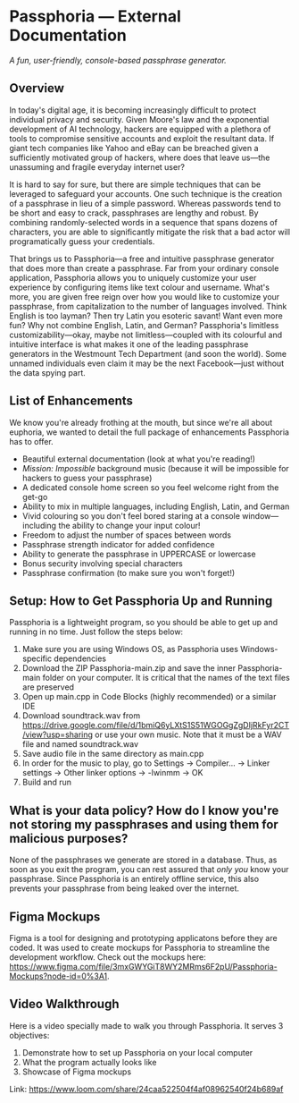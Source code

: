 # Passphoria — External Documentation
*A fun, user-friendly, console-based passphrase generator.*

## Overview
In today's digital age, it is becoming increasingly difficult to protect individual privacy and security. Given Moore's law and the exponential development of AI technology, hackers are equipped with a plethora of tools to compromise sensitive accounts and exploit the resultant data. If giant tech companies like Yahoo and eBay can be breached given a sufficiently motivated group of hackers, where does that leave us—the unassuming and fragile everyday internet user? 

It is hard to say for sure, but there are simple techniques that can be leveraged to safeguard your accounts. One such technique is the creation of a passphrase in lieu of a simple password. Whereas passwords tend to be short and easy to crack, passphrases are lengthy and robust. By combining randomly-selected words in a sequence that spans dozens of characters, you are able to significantly mitigate the risk that a bad actor will programatically guess your credentials.

That brings us to Passphoria—a free and intuitive passphrase generator that does more than create a passphrase. Far from your ordinary console application, Passphoria allows you to uniquely customize your user experience by configuring items like text colour and username. What's more, you are given free reign over how you would like to customize your passphrase, from capitalization to the number of languages involved. Think English is too layman? Then try Latin you esoteric savant! Want even more fun? Why not combine English, Latin, and German? Passphoria's limitless customizability—okay, maybe not limitless—coupled with its colourful and intuitive interface is what makes it one of the leading passphrase generators in the Westmount Tech Department (and soon the world). Some unnamed individuals even claim it may be the next Facebook—just without the data spying part.

## List of Enhancements
We know you're already frothing at the mouth, but since we're all about euphoria, we wanted to detail the full package of enhancements Passphoria has to offer.

* Beautiful external documentation (look at what you're reading!)
* *Mission: Impossible* background music (because it will be impossible for hackers to guess your passphrase)
* A dedicated console home screen so you feel welcome right from the get-go
* Ability to mix in multiple languages, including English, Latin, and German
* Vivid colouring so you don't feel bored staring at a console window—including the ability to change your input colour!
* Freedom to adjust the number of spaces between words
* Passphrase strength indicator for added confidence
* Ability to generate the passphrase in UPPERCASE or lowercase
* Bonus security involving special characters
* Passphrase confirmation (to make sure you won't forget!)

## Setup: How to Get Passphoria Up and Running
Passphoria is a lightweight program, so you should be able to get up and running in no time. Just follow the steps below:
1. Make sure you are using Windows OS, as Passphoria uses Windows-specific dependencies
2. Download the ZIP Passphoria-main.zip and save the inner Passphoria-main folder on your computer. It is critical that the names of the text files are preserved
3. Open up main.cpp in Code Blocks (highly recommended) or a similar IDE
4. Download soundtrack.wav from https://drive.google.com/file/d/1bmiQ6yLXtS1S51WGOGgZgDIjRkFyr2CT/view?usp=sharing or use your own music. Note that it must be a WAV file and named soundtrack.wav
5. Save audio file in the same directory as main.cpp
6. In order for the music to play, go to Settings → Compiler... → Linker settings → Other linker options → -lwinmm → OK
7. Build and run

## What is your data policy? How do I know you're not storing my passphrases and using them for malicious purposes?
None of the passphrases we generate are stored in a database. Thus, as soon as you exit the program, you can rest assured that *only you* know your passphrase. Since Passphoria is an entirely offline service, this also prevents your passphrase from being leaked over the internet.

## Figma Mockups
Figma is a tool for designing and prototyping applicatons before they are coded. It was used to create mockups for Passphoria to streamline the development workflow. Check out the mockups here: https://www.figma.com/file/3mxGWYGiT8WY2MRms6F2pU/Passphoria-Mockups?node-id=0%3A1.

## Video Walkthrough
Here is a video specially made to walk you through Passphoria. It serves 3 objectives:
1. Demonstrate how to set up Passphoria on your local computer
2. What the program actually looks like
3. Showcase of Figma mockups

Link: https://www.loom.com/share/24caa522504f4af08962540f24b689af
